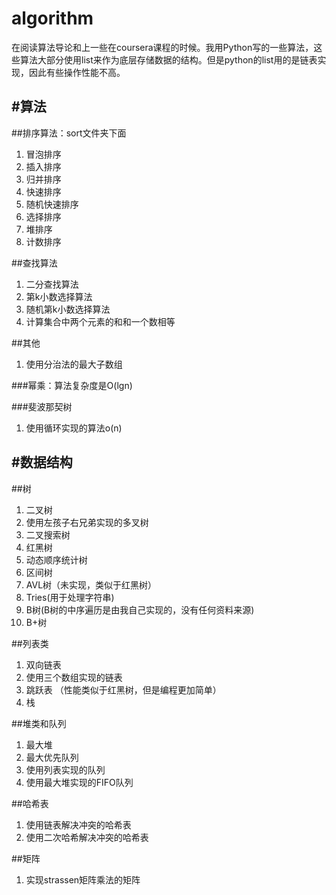 algorithm
=========

在阅读算法导论和上一些在coursera课程的时候。我用Python写的一些算法，这些算法大部分使用list来作为底层存储数据的结构。但是python的list用的是链表实现，因此有些操作性能不高。

#算法
-------------
##排序算法：sort文件夹下面
1.  冒泡排序
2.  插入排序
3.  归并排序
4.  快速排序
5.  随机快速排序
6.  选择排序
7.  堆排序
8.  计数排序


##查找算法
1.  二分查找算法
2.  第k小数选择算法
3.  随机第k小数选择算法
4.  计算集合中两个元素的和和一个数相等

##其他
1.  使用分治法的最大子数组

###幂乘：算法复杂度是O(lgn)

###斐波那契树
1.  使用循环实现的算法o(n)


#数据结构
------------
##树
1.  二叉树
2.  使用左孩子右兄弟实现的多叉树
3.  二叉搜索树
4.  红黑树
5.  动态顺序统计树
6.  区间树
7.  AVL树（未实现，类似于红黑树）
8.  Tries(用于处理字符串)
9.  B树(B树的中序遍历是由我自己实现的，没有任何资料来源)
10. B+树

##列表类
1.  双向链表
2.  使用三个数组实现的链表
3.  跳跃表 （性能类似于红黑树，但是编程更加简单）
4.  栈

##堆类和队列
1.  最大堆
2.  最大优先队列
3.  使用列表实现的队列
4.  使用最大堆实现的FIFO队列

##哈希表
1.  使用链表解决冲突的哈希表
2.  使用二次哈希解决冲突的哈希表

##矩阵
1.  实现strassen矩阵乘法的矩阵



